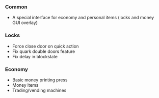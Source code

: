 ### Common

* A special interface for economy and personal items (locks and money GUI overlay)

### Locks

* Force close door on quick action
* Fix quark double doors feature
* Fix delay in blockstate

### Economy

* Basic money printing press
* Money items
* Trading/vending machines